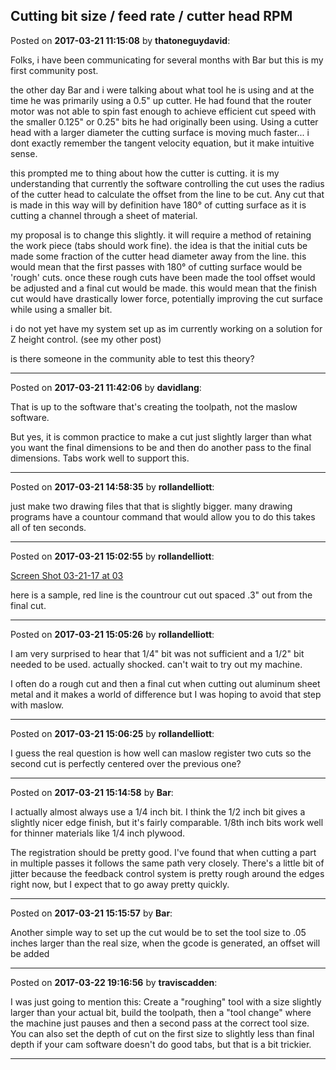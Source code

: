 ## Cutting bit size / feed rate / cutter head RPM
Posted on **2017-03-21 11:15:08** by **thatoneguydavid**:

Folks, i have been communicating for several months with Bar but this is my first community post.



the other day Bar and i were talking about what tool he is using and at the time he was primarily using a 0.5" up cutter.   He had found that the router motor was not able to spin fast enough to achieve efficient cut speed with the smaller 0.125" or 0.25" bits he had originally been using.   Using a cutter head with a larger diameter the cutting surface is moving much faster... i dont exactly remember the tangent velocity equation, but it make intuitive sense.    



this prompted me to thing about how the cutter is cutting.  it is my understanding that currently the software controlling the cut uses the radius of the cutter head to calculate the offset from the line to be cut.   Any cut that is made in this way will by definition have 180° of cutting surface as it is cutting a channel through a sheet of material.  

my proposal is to change this slightly.  it will require a method of retaining the work piece (tabs should work fine).  the idea is that the initial cuts be made  some fraction of the cutter head diameter away from the line.  this would mean that the first passes with 180° of cutting surface would be 'rough' cuts.  once these rough cuts have been made the tool offset would be adjusted and a final cut would be made.  this would mean that the finish cut would have drastically lower force, potentially improving the cut surface while using a smaller bit.



i do not yet have my system set up as im currently working on a solution for Z height control.  (see my other post)  



is there someone in the community able to test this theory?

---

Posted on **2017-03-21 11:42:06** by **davidlang**:

That is up to the software that's creating the toolpath, not the maslow software.



But yes, it is common practice to make a cut just slightly larger than what you want the final dimensions to be and then do another pass to the final dimensions. Tabs work well to support this.

---

Posted on **2017-03-21 14:58:35** by **rollandelliott**:

just make two drawing files that that is slightly bigger. many drawing programs have a countour command that would allow you to do this takes all of ten seconds.

---

Posted on **2017-03-21 15:02:55** by **rollandelliott**:

[Screen Shot 03-21-17 at 03](//muut.com/u/maslowcnc/s3/:maslowcnc:qcxJ:screenshot032117at03.01pm.png.jpg) 

here is a sample, red line is the countrour cut out spaced .3" out from the final cut.

---

Posted on **2017-03-21 15:05:26** by **rollandelliott**:

I am very surprised to hear that 1/4" bit was not sufficient and a 1/2" bit needed to be used. actually shocked. can't wait to try out my machine.

I often do a rough cut and then a final cut when cutting out aluminum sheet metal and it makes a world of difference but I was hoping to avoid that step with maslow.

---

Posted on **2017-03-21 15:06:25** by **rollandelliott**:

I guess the real question is how well can maslow register two cuts so the second cut is perfectly centered over the previous one?

---

Posted on **2017-03-21 15:14:58** by **Bar**:

I actually almost always use a 1/4 inch bit. I think the 1/2 inch bit gives a slightly nicer edge finish, but it's fairly comparable. 1/8th inch bits work well for thinner materials like 1/4 inch plywood.



The registration should be pretty good. I've found that when cutting a part in multiple passes it follows the same path very closely. There's a little bit of jitter because the feedback control system is pretty rough around the edges right now, but I expect that to go away pretty quickly.

---

Posted on **2017-03-21 15:15:57** by **Bar**:

Another simple way to set up the cut would be to set the tool size to .05 inches larger than the real size, when the gcode is generated, an offset will be added

---

Posted on **2017-03-22 19:16:56** by **traviscadden**:

I was just going to mention this: Create a "roughing" tool with a size slightly larger than your actual bit, build the toolpath, then a "tool change"  where the machine just pauses and then a second pass at the correct tool size. You can also set the depth of cut on the first size to slightly less than final depth if your cam software doesn't do good tabs, but that is a bit trickier.

---

